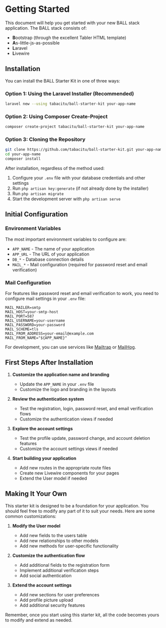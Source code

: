 # Getting Started

This document will help you get started with your new BALL stack application. The BALL stack consists of:

- **B**ootstrap (through the excellent Tabler HTML template)
- **A**s-little-js-as-possible
- **L**aravel
- **L**ivewire

## Installation

You can install the BALL Starter Kit in one of three ways:

### Option 1: Using the Laravel Installer (Recommended)

```bash
laravel new --using tabacitu/ball-starter-kit your-app-name
```

### Option 2: Using Composer Create-Project

```bash
composer create-project tabacitu/ball-starter-kit your-app-name
```

### Option 3: Cloning the Repository

```bash
git clone https://github.com/tabacitu/ball-starter-kit.git your-app-name
cd your-app-name
composer install
```

After installation, regardless of the method used:

1. Configure your `.env` file with your database credentials and other settings
2. Run `php artisan key:generate` (if not already done by the installer)
3. Run `php artisan migrate`
4. Start the development server with `php artisan serve`

## Initial Configuration

### Environment Variables

The most important environment variables to configure are:

- `APP_NAME` - The name of your application
- `APP_URL` - The URL of your application
- `DB_*` - Database connection details
- `MAIL_*` - Mail configuration (required for password reset and email verification)

### Mail Configuration

For features like password reset and email verification to work, you need to configure mail settings in your `.env` file:

```
MAIL_MAILER=smtp
MAIL_HOST=your-smtp-host
MAIL_PORT=587
MAIL_USERNAME=your-username
MAIL_PASSWORD=your-password
MAIL_SCHEME=tls
MAIL_FROM_ADDRESS=your-email@example.com
MAIL_FROM_NAME="${APP_NAME}"
```

For development, you can use services like [Mailtrap](https://mailtrap.io/) or [MailHog](https://github.com/mailhog/MailHog).

## First Steps After Installation

1. **Customize the application name and branding**
   - Update the `APP_NAME` in your `.env` file
   - Customize the logo and branding in the layouts

2. **Review the authentication system**
   - Test the registration, login, password reset, and email verification flows
   - Customize the authentication views if needed

3. **Explore the account settings**
   - Test the profile update, password change, and account deletion features
   - Customize the account settings views if needed

4. **Start building your application**
   - Add new routes in the appropriate route files
   - Create new Livewire components for your pages
   - Extend the User model if needed

## Making It Your Own

This starter kit is designed to be a foundation for your application. You should feel free to modify any part of it to suit your needs. Here are some common customizations:

1. **Modify the User model**
   - Add new fields to the users table
   - Add new relationships to other models
   - Add new methods for user-specific functionality

2. **Customize the authentication flow**
   - Add additional fields to the registration form
   - Implement additional verification steps
   - Add social authentication

3. **Extend the account settings**
   - Add new sections for user preferences
   - Add profile picture upload
   - Add additional security features

Remember, once you start using this starter kit, all the code becomes yours to modify and extend as needed.

